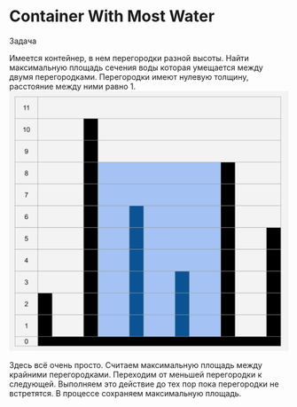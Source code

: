 # Container With Most Water

Задача

Имеется контейнер, в нем перегородки разной высоты. Найти максимальную площадь сечения воды которая умещается между двумя перегородками.
Перегородки имеют нулевую толщину, расстояние между ними равно 1.
![table](img/container.svg)

Здесь всё очень просто. Считаем максимальную площадь между крайними перегородками. Переходим от меньшей перегородки к следующей. Выполняем это действие до тех пор пока перегородки не встретятся. В процессе сохраняем максимальную площадь.
